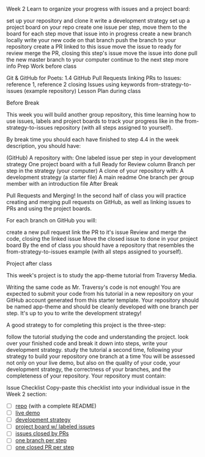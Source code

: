 Week 2
Learn to organize your progress with issues and a project board:

set up your repository and clone it
write a development strategy
set up a project board on your repo
create one issue per step, move them to the board
for each step
move that issue into in progress
create a new branch locally
write your new code on that branch
push the branch to your repository
create a PR linked to this issue
move the issue to ready for review
merge the PR, closing this step's issue
move the issue into done
pull the new master branch to your computer
continue to the next step
more info
Prep Work
before class

Git & GitHub for Poets: 1.4
GitHub
Pull Requests
linking PRs to Issues: reference 1, reference 2
closing Issues using keywords
from-strategy-to-issues (example repository)
Lesson Plan
during class

Before Break

This week you will build another group repository, this time learning how to use issues, labels and project boards to track your progress like in the from-strategy-to-issues repository (with all steps assigned to yourself).

By break time you should each have finished to step 4.4 in the week description, you should have:

(GitHub) A repository with:
One labeled issue per step in your development strategy
One project board with a full Ready for Review column
Branch per step in the strategy
(your computer) A clone of your repository with:
A development strategy (a starter file)
A main readme
One branch per group member with an introduction file
After Break

Pull Requests and Merging! In the second half of class you will practice creating and merging pull requests on GitHub, as well as linking issues to PRs and using the project boards.

For each branch on GitHub you will:

create a new pull request
link the PR to it's issue
Review and merge the code, closing the linked issue
Move the closed issue to done in your project board
By the end of class you should have a repository that resembles the from-strategy-to-issues example (with all steps assigned to yourself).

Project
after class

This week's project is to study the app-theme tutorial from Traversy Media.

Writing the same code as Mr. Traversy's code is not enough! You are expected to submit your code from his tutorial in a new repository on your GitHub account generated from this starter template. Your repository should be named app-theme and should be cleanly developed with one branch per step. It's up to you to write the development strategy!

A good strategy to for completing this project is the three-step:

follow the tutorial studying the code and understanding the project.
look over your finished code and break it down into steps, write your development strategy.
study the tutorial a second time, following your strategy to build your repository one branch at a time
You will be assessed not only on your live demo, but also on the quality of your code, your development strategy, the correctness of your branches, and the completeness of your repository. Your repository must contain:

Issue Checklist
Copy-paste this checklist into your individual issue in the Week 2 section:

- [ ] [repo](https://github.com/_/_) (with a complete README)
- [ ] [live demo](https://_.github.io/_)
- [ ] [development strategy](https://github.com/_/_/tree/master/development-strategy.md)
- [ ] [project board w/ labeled issues](https://github.com/_/_/projects/1)
- [ ] [issues closed by PRs](https://github.com/_/_/issues)
- [ ] [one branch per step](https://github.com/_/_/network)
- [ ] [one closed PR per step](https://github.com/_/_/pulls)
